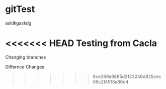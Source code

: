 # gitTest

asldkgaskdg

<<<<<<< HEAD
Testing from Cacla
=======
Changing branches

Differnce Changes
>>>>>>> 6ce269a9885d2123246d825cec06c2f4518a86d4
